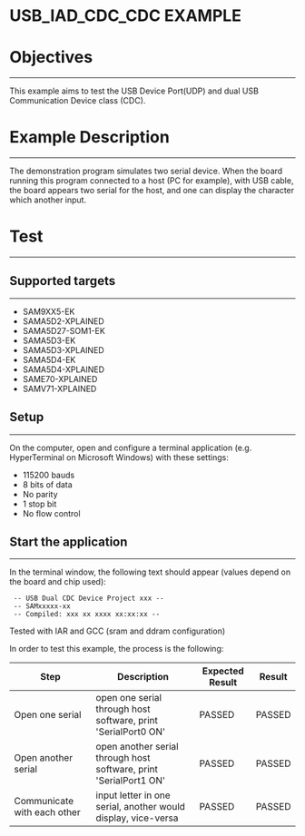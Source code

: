 USB_IAD_CDC_CDC EXAMPLE
=======================

# Objectives
------------
This example aims to test the USB Device Port(UDP) and dual USB Communication
Device class (CDC).

# Example Description
---------------------
The demonstration program simulates two serial device. When the board running
this program connected to a host (PC for example), with USB cable, the board
appears two serial for the host, and one can display the character which
another input.

# Test
------
## Supported targets
--------------------
* SAM9XX5-EK
* SAMA5D2-XPLAINED
* SAMA5D27-SOM1-EK
* SAMA5D3-EK
* SAMA5D3-XPLAINED
* SAMA5D4-EK
* SAMA5D4-XPLAINED
* SAME70-XPLAINED
* SAMV71-XPLAINED

## Setup
--------
On the computer, open and configure a terminal application
(e.g. HyperTerminal on Microsoft Windows) with these settings:
 - 115200 bauds
 - 8 bits of data
 - No parity
 - 1 stop bit
 - No flow control

## Start the application 
------------------------

In the terminal window, the following text should appear (values depend on the
board and chip used):
```
 -- USB Dual CDC Device Project xxx --
 -- SAMxxxxx-xx
 -- Compiled: xxx xx xxxx xx:xx:xx --
```
Tested with IAR and GCC (sram and ddram configuration)

In order to test this example, the process is the following:

Step | Description | Expected Result | Result
-----|-------------|-----------------|-------
Open one serial | open one serial through host software, print 'SerialPort0 ON' | PASSED | PASSED
Open another serial | open another serial through host software, print 'SerialPort1 ON' | PASSED | PASSED
Communicate with each other | input letter in one serial, another would display, vice-versa | PASSED | PASSED
